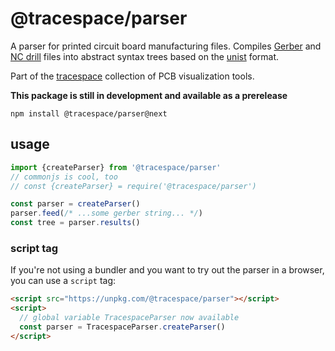 # @tracespace/parser

A parser for printed circuit board manufacturing files. Compiles [Gerber][gerber] and [NC drill][nc-drill] files into abstract syntax trees based on the [unist][] format.

Part of the [tracespace][] collection of PCB visualization tools.

**This package is still in development and available as a prerelease**

```shell
npm install @tracespace/parser@next
```

[gerber]: https://en.wikipedia.org/wiki/Gerber_format
[nc-drill]: https://en.wikipedia.org/wiki/PCB_NC_formats
[unist]: https://unifiedjs.com/
[tracespace]: https://github.com/tracespace/tracespace

## usage

```js
import {createParser} from '@tracespace/parser'
// commonjs is cool, too
// const {createParser} = require('@tracespace/parser')

const parser = createParser()
parser.feed(/* ...some gerber string... */)
const tree = parser.results()
```

### script tag

If you're not using a bundler and you want to try out the parser in a browser, you can use a `script` tag:

```html
<script src="https://unpkg.com/@tracespace/parser"></script>
<script>
  // global variable TracespaceParser now available
  const parser = TracespaceParser.createParser()
</script>
```
